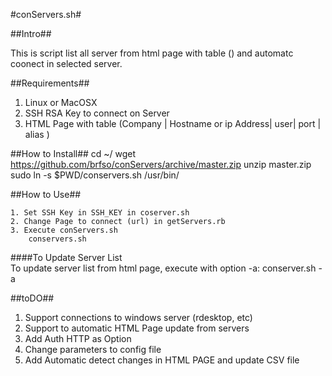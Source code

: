 #conServers.sh#

##Intro##

This is script list all server from html page with table (<td>) and automatc coonect  in selected server.

##Requirements##

1. Linux or MacOSX
2. SSH RSA Key to connect on Server
3. HTML Page with table (Company | Hostname or ip Address| user| port | alias )
	
##How to Install##
	cd ~/
	wget https://github.com/brfso/conServers/archive/master.zip
	unzip master.zip
	sudo ln -s $PWD/conservers.sh /usr/bin/
	
##How to Use##

	1. Set SSH Key in SSH_KEY in coserver.sh
	2. Change Page to connect (url) in getServers.rb
	3. Execute conServers.sh
		conservers.sh
####To Update Server List	
	To update server list from html page, execute with option -a:
	conserver.sh -a

##toDO##
1. Support connections to windows server (rdesktop, etc)
2. Support to automatic HTML Page update from servers
3. Add Auth HTTP as Option
4. Change parameters to config file
5. Add Automatic detect changes in HTML PAGE and update CSV file